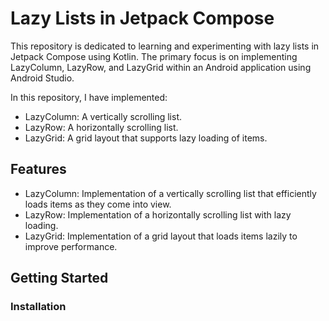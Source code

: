 # Lazy Lists in Jetpack Compose

This repository is dedicated to learning and experimenting with lazy lists in Jetpack Compose using Kotlin. The primary focus is on implementing LazyColumn, LazyRow, and LazyGrid within an Android application using Android Studio.

In this repository, I have implemented:

- LazyColumn: A vertically scrolling list.
- LazyRow: A horizontally scrolling list.
- LazyGrid: A grid layout that supports lazy loading of items.

## Features

- LazyColumn: Implementation of a vertically scrolling list that efficiently loads items as they come into view.
- LazyRow: Implementation of a horizontally scrolling list with lazy loading.
- LazyGrid: Implementation of a grid layout that loads items lazily to improve performance.

## Getting Started

### Installation
